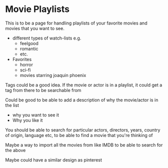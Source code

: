 # Movie Playlists

This is to be a page for handling playlists of your favorite movies and movies that you want to see.

* different types of watch-lists e.g.
  - feelgood 
  - romantic
  - etc.
* Favorites
  - horror
  - sci-fi
  - movies starring joaquin phoenix

Tags could be a good idea. If the movie or actor is in a playlist, it could get a tag from there to be searchable from

Could be good to be able to add a description of why the movie/actor is in the list
* why you want to see it
* Why you like it


You should be able to search for particular actors, directors, years, country of origin, language etc, to be able to find a movie that you're thinking of

Maybe a way to import all the movies from like IMDB to be able to search for the above

Maybe could have a similar design as pinterest